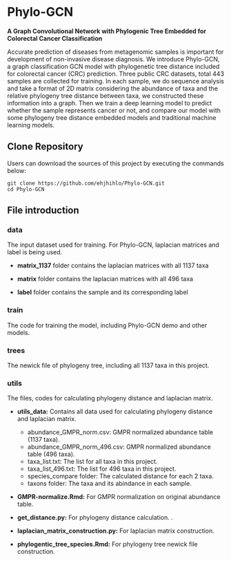 # Phylo-GCN
**A Graph Convolutional Network with Phylogenic Tree Embedded for Colorectal Cancer Classification**  
  
Accurate prediction of diseases from metagenomic samples is important for development of non-invasive disease diagnosis. We introduce Phylo-GCN, a graph classification GCN model with phylogenetic tree distance included for colorectal cancer (CRC) prediction. Three public CRC datasets, total 443 samples are collected for training. In each sample, we do sequence analysis and take a format of 2D matrix considering the abundance of taxa and the relative phylogeny tree distance between taxa, we constructed these information into a graph. Then we train a deep learning model to predict whether the sample represents cancer or not, and compare our model with some phylogeny tree distance embedded models and traditional machine learning models.    
## Clone Repository
Users can download the sources of this project by executing the commands below:
``` 
git clone https://github.com/ehjhihlo/Phylo-GCN.git  
cd Phylo-GCN  
```
## File introduction
### data  
The input dataset used for training. For Phylo-GCN, laplacian matrices and label is being used.  
  
- **matrix_1137** folder contains the laplacian matrices with all 1137 taxa  
  
- **matrix** folder contains the laplacian matrices with all 496 taxa  
  
- **label** folder contains the sample and its corresponding label  
  
### train  
The code for training the model, including Phylo-GCN demo and other models.    
### trees
The newick file of phylogeny tree, including all 1137 taxa in this project.  
### utils  
The files, codes for calculating phylogeny distance and laplacian matrix.  
  
+ **utils_data:** Contains all data used for calculating phylogeny distance and laplacian matrix.  
  - abundance_GMPR_norm.csv: GMPR normalized abundance table (1137 taxa).  
  - abundance_GMPR_norm_496.csv: GMPR normalized abundance table (496 taxa).  
  - taxa_list.txt: The list for all taxa in this project.  
  - taxa_list_496.txt: The list for 496 taxa in this project.  
  - species_compare folder: The calculated distance for each 2 taxa.  
  - taxons folder: The taxa and its abindance in each sample.  
  
+ **GMPR-normalize.Rmd:**  For GMPR normalization on original abundance table.
  
+ **get_distance.py:** For phylogeny distance calculation.
  .
+ **laplacian_matrix_construction.py:**  For laplacian matrix construction.
  
+ **phylogentic_tree_species.Rmd:**  For phylogeny tree newick file construction.
